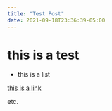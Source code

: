```yaml
---
title: "Test Post"
date: 2021-09-18T23:36:39-05:00
---
```


# this is a test

* this is a list

[this is a link](https://example.com/)

etc.

